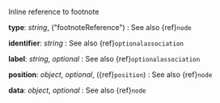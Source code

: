Inline reference to footnote

__type__: _string_, ("footnoteReference")
: See also {ref}`node`

__identifier__: _string_
: See also {ref}`optionalassociation`

__label__: _string_, _optional_
: See also {ref}`optionalassociation`

__position__: _object_, _optional_, ({ref}`position`)
: See also {ref}`node`

__data__: _object_, _optional_
: See also {ref}`node`

